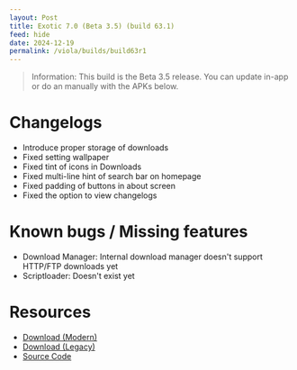 ```yaml
---
layout: Post
title: Exotic 7.0 (Beta 3.5) (build 63.1)
feed: hide
date: 2024-12-19
permalink: /viola/builds/build63r1
---
```


> Information:
> This build is the Beta 3.5 release. You can update in-app or do an manually with the APKs below.

# Changelogs
- Introduce proper storage of downloads
- Fixed setting wallpaper
- Fixed tint of icons in Downloads
- Fixed multi-line hint of search bar on homepage
- Fixed padding of buttons in about screen
- Fixed the option to view changelogs

# Known bugs / Missing features
- Download Manager: Internal download manager doesn't support HTTP/FTP downloads yet
- Scriptloader: Doesn't exist yet

# Resources
- [Download (Modern)](https://codeberg.org/TipzTeam/viola/releases/download/7.0_beta3_r1/app-modern-next.apk)
- [Download (Legacy)](https://codeberg.org/TipzTeam/viola/releases/download/7.0_beta3_r1/app-legacy-next.apk)
- [Source Code](https://codeberg.org/TipzTeam/viola/src/tag/7.0_beta3_r1)
